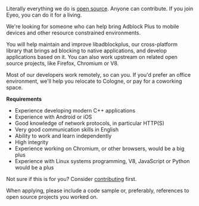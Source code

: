 Literally everything we do is [open source](https://hg.adblockplus.org). Anyone can contribute. If you join Eyeo, you can do it for a living.

We're looking for someone who can help bring Adblock Plus to mobile devices and other resource constrained environments.

You will help maintain and improve libadblockplus, our cross-platform library that brings ad blocking to native applications, and develop applications based on it. You can also work upstream on related open source projects, like Firefox, Chromium or V8.

Most of our developers work remotely, so can you. If you'd prefer an office environment, we'll help you relocate to Cologne, or pay for a coworking space.

**Requirements**

- Experience developing modern C++ applications
- Experience with Android or iOS
- Good knowledge of network protocols, in particular HTTP(S)
- Very good communication skills in English
- Ability to work and learn independently
- High integrity
- Experience working on Chromium, or other browsers, would be a big plus
- Experience with Linux systems programming, V8, JavaScript or Python would be a plus

Not sure if this is for you? Consider [contributing](https://adblockplus.org/en/contribute-code) first.

When applying, please include a code sample or, preferably, references to open source projects you worked on.
